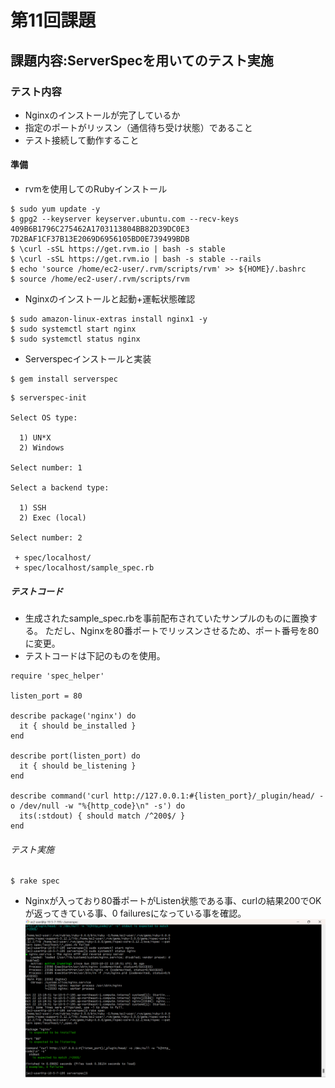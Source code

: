 # 第11回課題

## 課題内容:ServerSpecを用いてのテスト実施

### テスト内容
- Nginxのインストールが完了しているか
- 指定のポートがリッスン（通信待ち受け状態）であること
- テスト接続して動作すること

#### 準備
- rvmを使用してのRubyインストール
```
$ sudo yum update -y
$ gpg2 --keyserver keyserver.ubuntu.com --recv-keys 409B6B1796C275462A1703113804BB82D39DC0E3 7D2BAF1CF37B13E2069D6956105BD0E739499BDB
$ \curl -sSL https://get.rvm.io | bash -s stable
$ \curl -sSL https://get.rvm.io | bash -s stable --rails
$ echo 'source /home/ec2-user/.rvm/scripts/rvm' >> ${HOME}/.bashrc
$ source /home/ec2-user/.rvm/scripts/rvm
```
- Nginxのインストールと起動+運転状態確認
```
$ sudo amazon-linux-extras install nginx1 -y
$ sudo systemctl start nginx
$ sudo systemctl status nginx
```
- Serverspecインストールと実装
```
$ gem install serverspec
```
```
$ serverspec-init

Select OS type:

  1) UN*X
  2) Windows

Select number: 1

Select a backend type:

  1) SSH
  2) Exec (local)

Select number: 2

 + spec/localhost/
 + spec/localhost/sample_spec.rb
```

##### テストコード
- 生成されたsample_spec.rbを事前配布されていたサンプルのものに置換する。
ただし、Nginxを80番ポートでリッスンさせるため、ポート番号を80に変更。
- テストコードは下記のものを使用。
```
require 'spec_helper'

listen_port = 80       

describe package('nginx') do
  it { should be_installed }
end

describe port(listen_port) do
  it { should be_listening }
end

describe command('curl http://127.0.0.1:#{listen_port}/_plugin/head/ -o /dev/null -w "%{http_code}\n" -s') do
  its(:stdout) { should match /^200$/ }
end
```
###### テスト実施
```
$ rake spec
```
- Nginxが入っており80番ポートがListen状態である事、curlの結果200でOKが返ってきている事、0 failuresになっている事を確認。
![ServerSpec test complete](lecture.11/ServerSpec-test.png)
